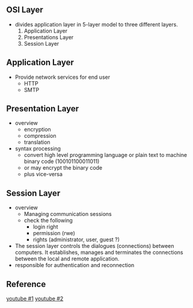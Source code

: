 ## OSI Layer
* divides application layer in 5-layer model to three different layers.
  1. Application Layer
  2. Presentations Layer
  3. Session Layer



## Application Layer
* Provide network services for end user
  * HTTP
  * SMTP

## Presentation Layer
  * overview
    * encryption
    * compression
    * translation
  * syntax processing
    * convert high level programming language or plain text to machine binary code (100101100011011)
    * or may encrypt the binary code
    * plus vice-versa


## Session Layer
  * overview
    * Managing communication sessions
    * check the following
      * login right
      * permission (rwe)
      * rights (administrator, user, guest ?)
  * The session layer controls the dialogues (connections) between computers. It establishes, manages and terminates the connections between the local and remote application.
  * responsible for authentication and reconnection



## Reference
[youtube #1](https://www.youtube.com/watch?v=e5DEVa9eSN0)
[youtube #2](https://www.youtube.com/watch?v=Ilk7UXzV_Qc)
